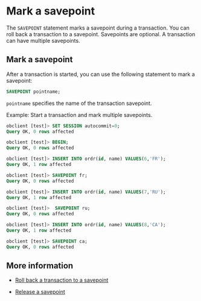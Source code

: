 # Mark a savepoint

The `SAVEPOINT` statement marks a savepoint during a transaction. You can roll back a transaction to a savepoint. Savepoints are optional. A transaction can have multiple savepoints. 

## Mark a savepoint

After a transaction is started, you can use the following statement to mark a savepoint: 

```sql
SAVEPOINT pointname;
```

`pointname` specifies the name of the transaction savepoint. 

Example: Start a transaction and mark multiple savepoints. 

```sql
obclient [test]> SET SESSION autocommit=0;
Query OK, 0 rows affected

obclient [test]> BEGIN;
Query OK, 0 rows affected

obclient [test]> INSERT INTO ordr(id, name) VALUES(6,'FR');
Query OK, 1 row affected

obclient [test]> SAVEPOINT fr;
Query OK, 0 rows affected

obclient [test]> INSERT INTO ordr(id, name) VALUES(7,'RU');
Query OK, 1 row affected

obclient [test]>  SAVEPOINT ru;
Query OK, 0 rows affected

obclient [test]> INSERT INTO ordr(id, name) VALUES(8,'CA');
Query OK, 1 row affected

obclient [test]> SAVEPOINT ca;
Query OK, 0 rows affected
```

## More information

* [Roll back a transaction to a savepoint](../300.transaction-savepoints-of-mysql-mode/200.rollback-to-a-savepoint-of-mysql-mode.md)

* [Release a savepoint](../300.transaction-savepoints-of-mysql-mode/300.release-a-savepoint-of-mysql-mode.md)
